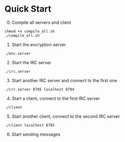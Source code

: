 # Quick Start
0. Compile all servers and client
```
chmod +x compile_all.sh
./compile_all.sh
```
1. Start the encryption server
```
./enc.server
```
2. Start the IRC server
```
./irc.server
```
3. Start another IRC server and connect to the first one
```
./irc.server 8785 localhost 8784
```
4. Start a client, connect to the first IRC server
```
./client
```
5. Start another client, connect to the second IRC server
```
./client localhost 8785
```
6. Start sending messages